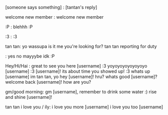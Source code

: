 [someone says something] :
    [tantan's reply]
 
welcome new member :
    welcome new member

:P : 
    blehhh :P

:3 :
    :3

tan tan:
    yo wassupa
    is it me you're looking for?
    tan tan reporting for duty

<any msg with a question mark>:
    yes
    no
    mayyybe
    idk :P

Hey/Hi/Hai :
    great to see you here [username] :3
    yoyoyoyoyoyoyoyo [username] :3
    [username]! its about time you showed up! :3
    whats up [username] im tan tan, yo
    hey [username]! hru?
    whats good [username]?
    welcome back [username]! how are you?

gm/good morning:
    gm [username], remember to drink some water :)
    rise and shine [username]!


tan tan i love you / ily:
    i love you more [username]
    i love you too [username]